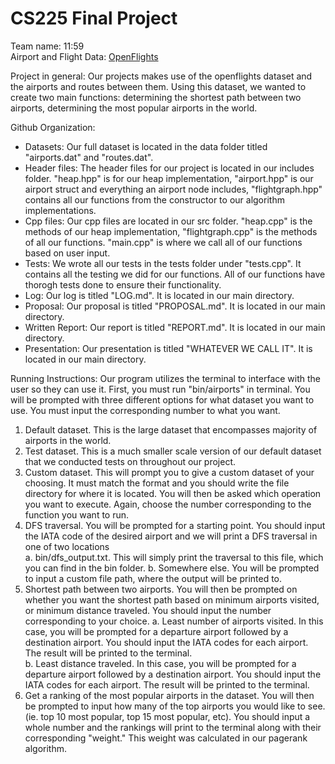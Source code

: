 # CS225 Final Project
Team name: 11:59  
Airport and Flight Data: [OpenFlights](https://openflights.org/data.html)

Project in general: Our projects makes use of the openflights dataset and the airports and routes between them. Using this dataset, we wanted to create two main functions: determining the shortest path between two airports, determining the most popular airports in the world. 

Github Organization:
 - Datasets: Our full dataset is located in the data folder titled "airports.dat" and "routes.dat". 
 - Header files: The header files for our project is located in our includes folder. "heap.hpp" is for our heap implementation, "airport.hpp" is our airport struct and everything an airport node includes, "flightgraph.hpp" contains all our functions from the constructor to our algorithm implementations.
 - Cpp files: Our cpp files are located in our src folder. "heap.cpp" is the methods of our heap implementation, "flightgraph.cpp" is the methods of all our functions. "main.cpp" is where we call all of our functions based on user input. 
 - Tests: We wrote all our tests in the tests folder under "tests.cpp". It contains all the testing we did for our functions. All of our functions have thorogh tests done to ensure their functionality.
 - Log: Our log is titled "LOG.md". It is located in our main directory.
 - Proposal: Our proposal is titled "PROPOSAL.md". It is located in our main directory.
 - Written Report: Our report is titled "REPORT.md". It is located in our main directory.
 - Presentation: Our presentation is titled "WHATEVER WE CALL IT". It is located in our main directory.

Running Instructions:
Our program utilizes the terminal to interface with the user so they can use it. First, you must run "bin/airports" in terminal. You will be prompted with three different options for what dataset you want to use. You must input the corresponding number to what you want.
  1. Default dataset. This is the large dataset that encompasses majority of airports in the world.
  2. Test dataset. This is a much smaller scale version of our default dataset that we conducted tests on throughout our project.
  3. Custom dataset. This will prompt you to give a custom dataset of your choosing. It must match the format and you should write the file directory for where it is located.
You will then be asked which operation you want to execute. Again, choose the number corresponding to the function you want to run.
  1. DFS traversal. You will be prompted for a starting point. You should input the IATA code of the desired airport and we will print a DFS traversal in one of two locations   
   a. bin/dfs_output.txt. This will simply print the traversal to this file, which you can find in the bin folder. 
   b. Somewhere else. You will be prompted to input a custom file path, where the output will be printed to.
  2. Shortest path between two airports. You will then be prompted on whether you want the shortest path based on minimum airports visited, or minimum distance traveled. You should input the number corresponding to your choice.
   a. Least number of airports visited. In this case, you will be prompted for a departure airport followed by a destination airport. You should input the IATA codes for each airport. The result will be printed to the terminal.  
   b. Least distance traveled. In this case, you will be prompted for a departure airport followed by a destination airport. You should input the IATA codes for each airport. The result will be printed to the terminal.
  3. Get a ranking of the most popular airports in the dataset. You will then be prompted to input how many of the top airports you would like to see. (ie. top 10 most popular, top 15 most popular, etc). You should input a whole number and the rankings will print to the terminal along with their corresponding "weight." This weight was calculated in our pagerank algorithm.
